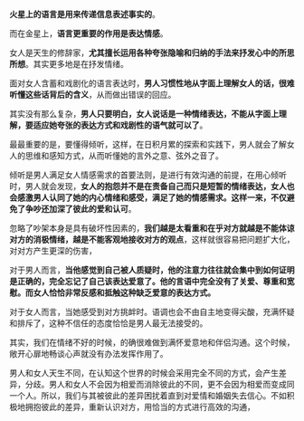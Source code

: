 

**火星上的语言是用来传递信息表述事实的**。

而在金星上，**语言更重要的作用是表达情感**。

女人是天生的修辞家，**尤其擅长运用各种夸张隐喻和归纳的手法来抒发心中的所思所想**。其实更多地是在抒发情绪。

面对女人含蓄和戏剧化的语言表达时，**男人习惯性地从字面上理解女人的话，很难听懂这些话背后的含义**，从而做出错误的回应。

其实没有那么复杂，**男人只要明白，女人说话是一种情绪表达，不能从字面上理解，要适应她夸张的表达方式和戏剧性的语气就可以了**。

最最重要的是，要懂得倾听，这样，在日积月累的探索和实践下，男人就会了解女人的思维和感知方式，从而听懂她的言外之意、弦外之音了。

倾听是男人满足女人情感需求的首要法则，是进行有效沟通的前提，在用心倾听时，男人就会发现，**女人的抱怨并不是在责备自己而只是短暂的情绪表达，女人也会感激男人认同了她的内心情绪和感受，满足了她的情感需求。这样一来，不仅避免了争吵还加深了彼此的爱和认可**。


忽略了吵架本身是具有破坏性因素的，**我们越是太看重和在乎对方就越是不能体谅对方的消极情绪，越是不能客观地接收对方的观点**，这样就很容易把问题扩大化，对对方产生更深的伤害，

对于男人而言，**当他感觉到自己被人质疑时，他的注意力往往就会集中到如何证明是正确的，完全忘记了自己该表达爱意了。他的言语中完全没有了关爱、尊重和宽慰。而女人恰恰非常反感和抵触这种缺乏爱意的表达方式。**

对于女人而言，当她感受到对方挑衅时。语调也会不由自主地变得尖酸，充满怀疑和排斥了，这种不信任的态度恰恰是男人最无法接受的。


其实，我们在情绪不好的时候，的确很难做到满怀爱意地和伴侣沟通。这个时候，敞开心扉地畅谈心声就没有办法发挥作用了。

男人和女人天生不同，在认知这个世界的时候会采用完全不同的方式，会产生差异，分歧。男人和女人不会因为相爱而消除彼此的不同，更不会因为相爱而变成同一个人。所以，我们与其被彼此的差异困扰着直到对爱情和婚姻失去信心。不如积极地拥抱彼此的差异，重新认识对方，用恰当的方式进行高效的沟通，